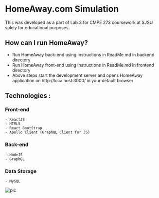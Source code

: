 # HomeAway.com Simulation
This was developed as a part of Lab 3 for CMPE 273 coursework at SJSU solely for educational purposes.

## How can I run HomeAway?
  - Run HomeAway back-end using instructions in ReadMe.md in backend directory
  - Run HomeAway front-end using instructions in ReadMe.md in frontend directory
  - Above steps start the development server and opens HomeAway application on http://localhost:3000/ in your default browser
    
## Technologies : 

  ### Front-end 
    - ReactJS
    - HTML5
    - React BootStrap
    - Apollo Client (GraphQL Client for JS)

  ### Back-end 
    - NodeJS
    - GraphQL

  ### Data Storage
    - MySQL

![pic](https://user-images.githubusercontent.com/25673997/50368694-7e81ea80-0540-11e9-9869-cb1163d9d4fe.jpg)
